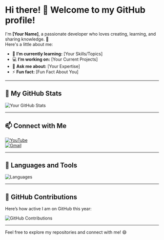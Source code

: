 # Hi there! 👋 Welcome to my GitHub profile!

I'm **[Your Name]**, a passionate developer who loves creating, learning, and sharing knowledge. 🚀  
Here's a little about me:

- 🌱 **I’m currently learning:** [Your Skills/Topics]  
- 💻 **I’m working on:** [Your Current Projects]  
- 💬 **Ask me about:** [Your Expertise]  
- ⚡ **Fun fact:** [Fun Fact About You]  

---

## 🌟 My GitHub Stats
![Your GitHub Stats](https://github-readme-stats.vercel.app/api?username=YourUsername&show_icons=true&theme=radical)

---

## 📫 Connect with Me
[![YouTube](https://img.shields.io/badge/-YouTube-red?style=flat&logo=YouTube&logoColor=white)](https://www.youtube.com/@%EA%B9%80%EB%8F%99%EC%84%B1-p3u)  
[![Gmail](https://img.shields.io/badge/-Gmail-D14836?style=flat&logo=Gmail&logoColor=white)](mailto:your_email@gmail.com)  

---

## 🚀 Languages and Tools
![Languages](https://skillicons.dev/icons?i=python,cpp,html,css,js,react,nodejs,git,github&perline=6)

---

## 🎉 GitHub Contributions
Here’s how active I am on GitHub this year:

![GitHub Contributions](https://github-readme-activity-graph.cyclic.app/graph?username=YourUsername&theme=react-dark&hide_border=true)

---

Feel free to explore my repositories and connect with me! 😄
